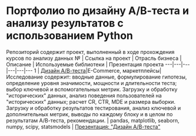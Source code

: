 # Портфолио по дизайну А/В-теста и анализу результатов с использованием Python
Репозиторий содержит проект, выполненный в ходе прохождения курсов по анализу данных
№ | Ссылка на проект | Отрасль бизнеса | Описание | Используемые библиотеки  | Презентация проекта
---|---|---|---|---|---
1 | [Дизайн А/В-теста](https://github.com/irina-nsk24/portfolio_a-b-test.git)|E-Commerce, маркетплейсы| Исследование содержит: вводные данные, формулирование гипотезы, определение уровня значимости, мощности и длительности теста; выбор ключевой и вспомогательных метрик. Загрузку и обработку "исторических" данных, анализ поведения пользователей на "исторических" данных; расчет CR, CTR, MDE и размера выборки. Загрузку и обработку результатов тестирования, анализ ключевой и дополнительных метрик, выводы по каждому блоку и в целом по результатам А/В-теста, рекомендации. | pandas, matplotlib, seaborn, numpy, scipy, statsmodels | [Презентация: "Дизайн А/В-теста"](https://drive.google.com/file/d/1agGDlaFyr6yuTAgW5c67A0iFF3SjaxJa/view?usp=sharing)
